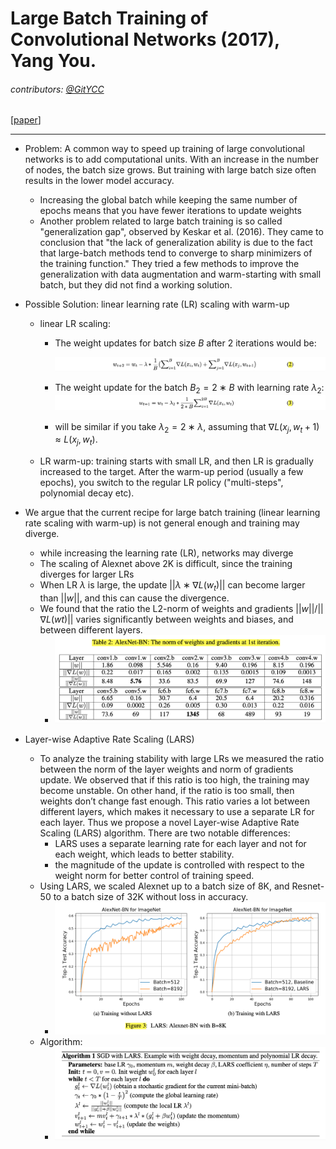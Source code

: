 # Large Batch Training of Convolutional Networks (2017), Yang You.

###### contributors: [@GitYCC](https://github.com/GitYCC)

\[[paper](https://arxiv.org/pdf/1708.03888.pdf)\]

---

- Problem: A common way to speed up training of large convolutional networks is to add computational units. With an increase in the number of nodes, the batch size grows. But training with large batch size often results in the lower model accuracy. 

  - Increasing the global batch while keeping the same number of epochs means that you have fewer iterations to update weights
  - Another problem related to large batch training is so called "generalization gap", observed by Keskar et al. (2016). They came to conclusion that "the lack of generalization ability is due to the fact that large-batch methods tend to converge to sharp minimizers of the training function." They tried a few methods to improve the generalization with data augmentation and warm-starting with small batch, but they did not find a working solution.

- Possible Solution: linear learning rate (LR) scaling with warm-up

  - linear LR scaling:

    - The weight updates for batch size $B$ after 2 iterations would be:

      ![](assets/lars_04.png)

    - The weight update for the batch $B_2 = 2 ∗ B$ with learning rate $λ_2$:
      ![](assets/lars_05.png)
    - will be similar if you take $λ_2 =2∗λ$, assuming that $∇L(x_j,w_t+1)≈L(x_j,w_t)$.

  - LR warm-up:  training starts with small LR, and then LR is gradually increased to the target. After the warm-up period (usually a few epochs), you switch to the regular LR policy ("multi-steps", polynomial decay etc).

- We argue that the current recipe for large batch training (linear learning rate scaling with warm-up) is not general enough and training may diverge.

  - while increasing the learning rate (LR), networks may diverge
  - The scaling of Alexnet above 2K is difficult, since the training diverges for larger LRs
  - When LR $λ$ is large, the update $||λ ∗ ∇L(w_t)||$ can become larger than $||w||$, and this can cause the divergence. 
  - We found that the ratio the L2-norm of weights and gradients $||w||/||∇L(wt)||$ varies significantly between weights and biases, and between different layers.
    - ![](assets/lars_01.png)

- Layer-wise Adaptive Rate Scaling (LARS)

  - To analyze the training stability with large LRs we measured the ratio between the norm of the layer weights and norm of gradients update. We observed that if this ratio is too high, the training may become unstable. On other hand, if the ratio is too small, then weights don’t change fast enough. This ratio varies a lot between different layers, which makes it necessary to use a separate LR for each layer. Thus we propose a novel Layer-wise Adaptive Rate Scaling (LARS) algorithm. There are two notable differences:
    - LARS uses a separate learning rate for each layer and not for each weight, which leads to better stability.
    - the magnitude of the update is controlled with respect to the weight norm for better control of training speed. 
  - Using LARS, we scaled Alexnet up to a batch size of 8K, and Resnet-50 to a batch size of 32K without loss in accuracy.
    - ![](assets/lars_03.png)
  - Algorithm:
    - ![](assets/lars_02.png)



